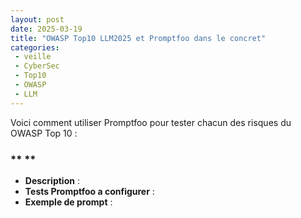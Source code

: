 ```yaml
---
layout: post
date: 2025-03-19
title: "OWASP Top10 LLM2025 et Promptfoo dans le concret"
categories:
 - veille
 - CyberSec
 - Top10
 - OWASP 
 - LLM
---
```



Voici comment utiliser Promptfoo pour tester chacun des risques du OWASP Top 10 :

### ** **

- **Description** : 
- **Tests Promptfoo a configurer** : 
- **Exemple de prompt** : 


